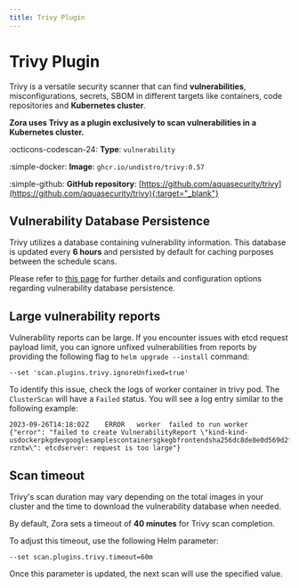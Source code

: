 ```yaml
---
title: Trivy Plugin 
---
```


# Trivy Plugin

Trivy is a versatile security scanner that can find **vulnerabilities**, misconfigurations, secrets, SBOM 
in different targets like containers, code repositories and **Kubernetes cluster**.

**Zora uses Trivy as a plugin exclusively to scan vulnerabilities in a Kubernetes cluster.**

:octicons-codescan-24: **Type**: `vulnerability`

:simple-docker: **Image**: `ghcr.io/undistro/trivy:0.57`

:simple-github: **GitHub repository**: [https://github.com/aquasecurity/trivy](https://github.com/aquasecurity/trivy){:target="_blank"}

## Vulnerability Database Persistence

Trivy utilizes a database containing vulnerability information. 
This database is updated every **6 hours** and persisted by default for caching purposes between the schedule scans.

Please refer to [this page](../configuration/vulnerability-database-persistence.md) for further details and 
configuration options regarding vulnerability database persistence.

## Large vulnerability reports

Vulnerability reports can be large.
If you encounter issues with etcd request payload limit, you can ignore unfixed vulnerabilities from reports 
by providing the following flag to `helm upgrade --install` command:

```
--set 'scan.plugins.trivy.ignoreUnfixed=true'
```

To identify this issue, check the logs of worker container in trivy pod.
The `ClusterScan` will have a `Failed` status. You will see a log entry similar to the following example:

```
2023-09-26T14:18:02Z	ERROR	worker	failed to run worker	{"error": "failed to create VulnerabilityReport \"kind-kind-usdockerpkgdevgooglesamplescontainersgkegbfrontendsha256dc8de8e0d569d2f828b187528c9317bd6b605c273ac5a282aebe471f630420fc-rzntw\": etcdserver: request is too large"}
```

## Scan timeout

Trivy's scan duration may vary depending on the total images in your cluster 
and the time to download the vulnerability database when needed. 

By default, Zora sets a timeout of **40 minutes** for Trivy scan completion.

To adjust this timeout, use the following Helm parameter:

```shell
--set scan.plugins.trivy.timeout=60m
```

Once this parameter is updated, the next scan will use the specified value.
